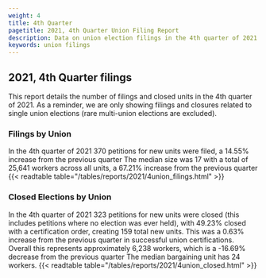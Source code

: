 ```yaml
---
weight: 4
title: 4th Quarter
pagetitle: 2021, 4th Quarter Union Filing Report
description: Data on union election filings in the 4th quarter of 2021
keywords: union filings
---
```


## 2021, 4th Quarter filings

This report details the number of filings and closed units in the 4th quarter of 2021. As a reminder, we are only showing filings and closures related to single union elections (rare multi-union elections are excluded).

### Filings by Union
In the 4th quarter of 2021 370 petitions for new units were filed, a 14.55% increase from the previous quarter The median size was 17 with a total of 25,641 workers across all units, a 67.21% increase from the previous quarter
{{< readtable table="/tables/reports/2021/4union_filings.html" >}}

### Closed Elections by Union
In the 4th quarter of 2021 323 petitions for new units were closed (this includes petitions where no election was ever held), with 49.23% closed with a certification order, creating 159 total new units. This was a 0.63% increase from the previous quarter in successful union certifications. Overall this represents approximately 6,238 workers, which is a -16.69% decrease from the previous quarter The median bargaining unit has 24 workers.
{{< readtable table="/tables/reports/2021/4union_closed.html" >}}
